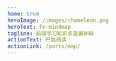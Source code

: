 ```yaml
---
home: true
heroImage: /images/chameleon.png
heroText: fe-mindmap
tagline: 前端学习知识点查漏补缺
actionText: 开始阅读
actionLink: /parts/map/
---
```

